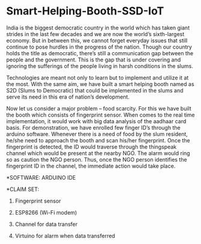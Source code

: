 # Smart-Helping-Booth-SSD-IoT
India is the biggest democratic country in the world which has taken giant strides in the last few decades and we are now the world’s sixth-largest economy. But in between this, we cannot forget everyday issues that still continue to pose hurdles in the progress of the nation. Though our country holds the title as democratic, there’s still a communication gap between the people and the government. This is the gap that is under covering and ignoring the sufferings of the people living in harsh conditions in the slums.

Technologies are meant not only to learn but to implement and utilize it at the most. With the same aim, we have built a smart helping booth named as S2D (Slums to Democratic) that could be implemented in the slums and serve its need in this era of nation’s development.

Now let us consider a major problem – food scarcity. For this we have built the booth which consists of fingerprint sensor. When comes to the real time implementation, it would work with big data analysis of the aadhaar card basis. For demonstration, we have enrolled few finger ID’s through the arduino software. Whenever there is a need of food by the slum resident, he/she need to approach the booth and scan his/her fingerprint. Once the fingerprint is detected, the ID would traverse through the thingspeak channel which would be present at the nearby NGO. The alarm would ring so as caution the NGO person. Thus, once the NGO person identifies the fingerprint ID in the channel, the immediate action would take place.

*SOFTWARE: ARDUINO IDE

*CLAIM SET:

1. Fingerprint sensor

2. ESP8266 (Wi-Fi modem)

3. Channel for data transfer

4. Virtuino for alarm when data transferred
